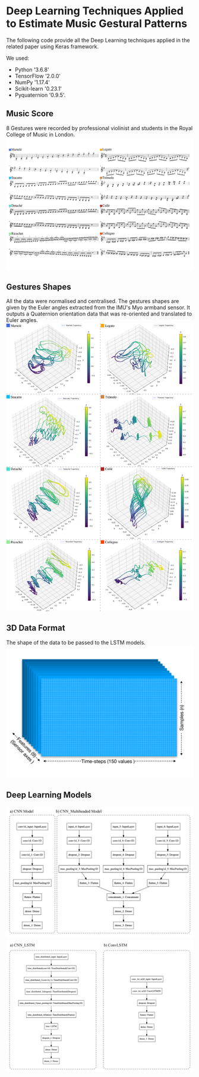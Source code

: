 # Deep Learning Techniques Applied to Estimate Music Gestural Patterns
The following code provide all the Deep Learning techniques applied in the related paper using Keras framework. 

We used: 
- Python '3.6.8' 
- TensorFlow '2.0.0' 
- NumPy '1.17.4' 
- Scikit-learn '0.23.1' 
- Pyquaternion '0.9.5'.

## Music Score
8 Gestures were recorded by professional violinist and students in the Royal College of Music in London.
![alt text](https://github.com/Dazzid/Deep_Learning_Techniques_Applied_to_Estimate_Music_Gestural_Patterns/blob/master/figures/01_music_score_eight_gestures.jpg)

## Gestures Shapes
All the data were normalised and centralised. The gestures shapes are given by the Euler angles extracted from the IMU's Myo armband sensor. It outputs a Quaternion orientation data that was re-oriented and translated to Euler angles.  
![alt text](https://github.com/Dazzid/Deep_Learning_Techniques_Applied_to_Estimate_Music_Gestural_Patterns/blob/master/figures/12_Gestures.jpg)

## 3D Data Format
The shape of the data to be passed to the LSTM models. 
![alt text](https://github.com/Dazzid/Deep_Learning_Techniques_Applied_to_Estimate_Music_Gestural_Patterns/blob/master/figures/04_3D_Data.jpg)

## Deep Learning Models
![alt text](https://github.com/Dazzid/Deep_Learning_Techniques_Applied_to_Estimate_Music_Gestural_Patterns/blob/master/figures/06_CNN_Models.jpg)
![alt text](https://github.com/Dazzid/Deep_Learning_Techniques_Applied_to_Estimate_Music_Gestural_Patterns/blob/master/figures/07_LSTM_Models.jpg)
